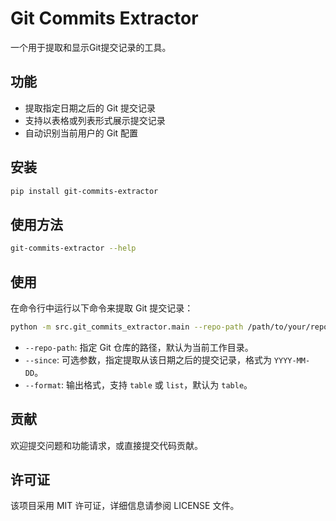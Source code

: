 # Git Commits Extractor

一个用于提取和显示Git提交记录的工具。

## 功能

- 提取指定日期之后的 Git 提交记录
- 支持以表格或列表形式展示提交记录
- 自动识别当前用户的 Git 配置

## 安装

```bash
pip install git-commits-extractor
```

## 使用方法

```bash
git-commits-extractor --help
```

## 使用

在命令行中运行以下命令来提取 Git 提交记录：

```bash
python -m src.git_commits_extractor.main --repo-path /path/to/your/repo --since YYYY-MM-DD --format table
```

- `--repo-path`: 指定 Git 仓库的路径，默认为当前工作目录。
- `--since`: 可选参数，指定提取从该日期之后的提交记录，格式为 `YYYY-MM-DD`。
- `--format`: 输出格式，支持 `table` 或 `list`，默认为 `table`。

## 贡献

欢迎提交问题和功能请求，或直接提交代码贡献。

## 许可证

该项目采用 MIT 许可证，详细信息请参阅 LICENSE 文件。